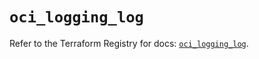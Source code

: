 # `oci_logging_log`

Refer to the Terraform Registry for docs: [`oci_logging_log`](https://registry.terraform.io/providers/hashicorp/oci/7.19.0/docs/resources/logging_log).
